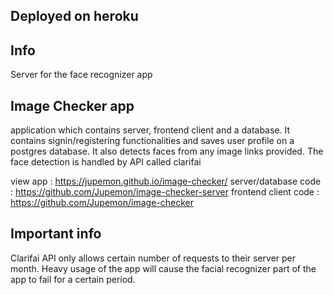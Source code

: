 ## Deployed on heroku
## Info
Server for the face recognizer app

## Image Checker app
application which contains server, frontend client and a database. It contains signin/registering functionalities and saves user profile on a postgres database. It also detects faces from any image links provided. The face detection is handled by API called clarifai 

view app : https://jupemon.github.io/image-checker/
server/database code : https://github.com/Jupemon/image-checker-server
frontend client code : https://github.com/Jupemon/image-checker

## Important info
Clarifai API only allows certain number of requests to their server per month. Heavy usage of the app will cause the facial recognizer part of the app to fail for a certain period.
